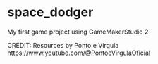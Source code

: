 # space_dodger
My first game project using GameMakerStudio 2

CREDIT: Resources by Ponto e Vírgula
https://www.youtube.com/@PontoeVirgulaOficial

